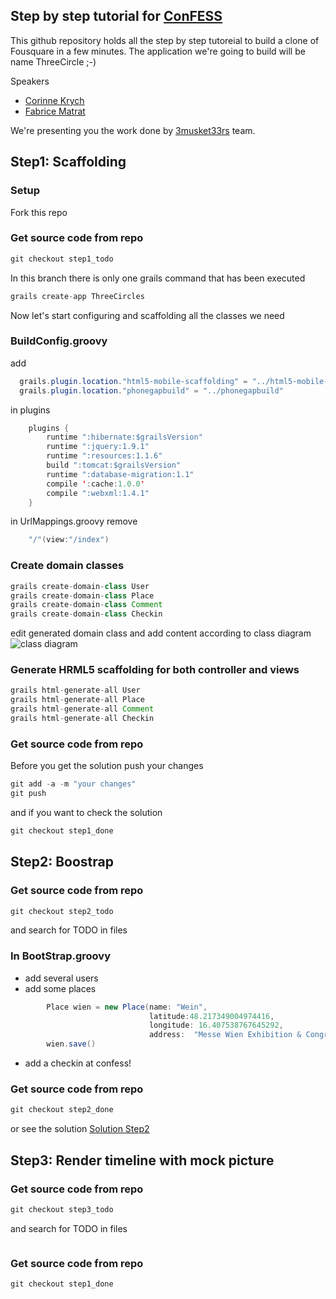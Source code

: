 Step by step tutorial for [ConFESS](https://2013.con-fess.com/)
--------------------------
This github repository holds all the step by step tutoreial to build a clone of Fousquare in a few minutes. 
The application we're going to build will be name ThreeCircle ;-)

Speakers
- [Corinne Krych](http://corinnekrych.github.com/)
- [Fabrice Matrat](http://fabricematrat.github.com/)
 
We're presenting you the work done by [3musket33rs](http://3musket33rs.github.com/) team.

## Step1: Scaffolding
### Setup
Fork this repo
### Get source code from repo
```java
git checkout step1_todo
```
In this branch there is only one grails command that has been executed
```java
grails create-app ThreeCircles
```
Now let's start configuring and scaffolding all the classes we need
### BuildConfig.groovy
add
```java
  grails.plugin.location."html5-mobile-scaffolding" = "../html5-mobile-scaffolding"
  grails.plugin.location."phonegapbuild" = "../phonegapbuild"
```
in plugins
```java
    plugins {
        runtime ":hibernate:$grailsVersion"
        runtime ":jquery:1.9.1"
        runtime ":resources:1.1.6"
        build ":tomcat:$grailsVersion"
        runtime ":database-migration:1.1"
        compile ':cache:1.0.0'
        compile ":webxml:1.4.1"
    }
```
in UrlMappings.groovy
remove
```java
    "/"(view:"/index")
```
### Create domain classes
```java
grails create-domain-class User
grails create-domain-class Place
grails create-domain-class Comment
grails create-domain-class Checkin
```
edit generated domain class and add content according to class diagram
![class diagram](https://github.com/fabricematrat/ThreeCircles/raw/master/imagesTutorial/classDiagram.png "class diagram")

### Generate HRML5 scaffolding for both controller and views
```java
grails html-generate-all User
grails html-generate-all Place
grails html-generate-all Comment
grails html-generate-all Checkin
```

### Get source code from repo
Before you get the solution push your changes
```java
git add -a -m "your changes"
git push
```
and if you want to check the solution
```java
git checkout step1_done
```
## Step2: Boostrap
### Get source code from repo
```java
git checkout step2_todo
```
and search for TODO in files

### In BootStrap.groovy
- add several users
- add some places
```java
        Place wien = new Place(name: "Wein", 
                               latitude:48.217349004974416, 
                               longitude: 16.407538767645292, 
                               address:  "Messe Wien Exhibition & Congress " )
        wien.save()
```
- add a checkin at confess!

### Get source code from repo
```java
git checkout step2_done
```
or see the solution
[Solution Step2](https://github.com/fabricematrat/solution_step2.md)

## Step3: Render timeline with mock picture

### Get source code from repo
```java
git checkout step3_todo
```
and search for TODO in files



```java

```
### Get source code from repo
```java
git checkout step1_done
```
